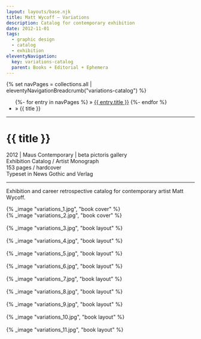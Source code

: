 ```yaml
---
layout: layouts/base.njk
title: Matt Wycoff – Variations
description: Catalog for contemporary exhibition
date: 2012-11-01
tags:
  - graphic design
  - catalog
  - exhibition
eleventyNavigation:
  key: variations-catalog
  parent: Books + Editorial + Ephemera
---
```


<div class="container">
  <div class="row">
    <div class="col">
  		{% set navPages = collections.all | eleventyNavigationBreadcrumb("variations-catalog") %}
	  	<ul class="post-breadcrumb">
		      {%- for entry in navPages %}
			  <li{% if entry.url == page.url %} class="active-breadcrumb"{% endif %}> » <a href="{{ entry.url }}">{{ entry.title }}</a></li>
  			  {%- endfor %}
	    	<li><active-breadcrumb>» {{ title }}</active-breadcrumb></li>
			</ul>
    </div>
  </div>
  <hr>
  <div class="row"></div>
	<div class="row">
		<div class="col">
			<h1>{{ title }}</h1>
			<figcaption>2012 | Maus Contemporary | beta pictoris gallery</figcaption>
            <figcaption>Exhibition Catalog / Artist Monograph</br>153 pages / hardcover</br>Typeset in News Gothic and Verlag</figcaption>
			<hr>
		    	<p>Exhibition and career retrospective catalog for contemporary artist Matt Wycoff.</p>
		</div>
        <div class="col-12 col-12-md col-1-lg"></div>
		<div class="col">
			{% _image "variations_1.jpg", "book cover" %}
		</div>
	</div>
	<div class="row">
		<div class="col">
            {% _image "variations_2.jpg", "book cover" %}
        </br></br>
            {% _image "variations_3.jpg", "book layout" %}
        </br></br>
            {% _image "variations_4.jpg", "book layout" %}
        </br></br>
            {% _image "variations_5.jpg", "book layout" %}
        </br></br>
            {% _image "variations_6.jpg", "book layout" %}
        </br></br>
            {% _image "variations_7.jpg", "book layout" %}
        </br></br>
            {% _image "variations_8.jpg", "book layout" %}
        </br></br>
            {% _image "variations_9.jpg", "book layout" %}
        </br></br>
            {% _image "variations_10.jpg", "book layout" %}
        </br></br>
            {% _image "variations_11.jpg", "book layout" %}
        </div>
  	</div>
</div>